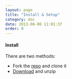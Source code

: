 ```yaml
---
layout: page
title: "Install & Setup"
category: doc
date: 2013-06-06 11:01:37
order: 0
---
```


#### Install

There are two methods:

- Fork the [repo](https://github.com/bruth/jekyll-docs-template/) and clone it
- [Download](https://github.com/bruth/jekyll-docs-template/archive/master.zip) and unzip

